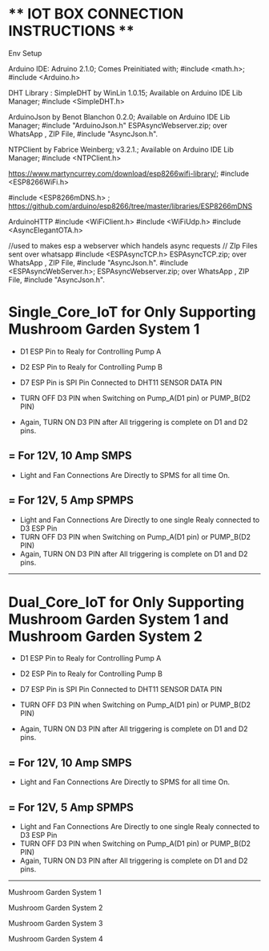 # ** IOT BOX CONNECTION INSTRUCTIONS ** 

Env Setup 

Arduino IDE: Adruino 2.1.0; 
            Comes Preinitiated with; #include <math.h>; #include <Arduino.h>

DHT Library : SimpleDHT by WinLin 1.0.15; Available on Arduino IDE Lib Manager; #include <SimpleDHT.h>

ArduinoJson by Benot Blanchon 0.2.0; Available on Arduino IDE Lib Manager; #include "ArduinoJson.h"
                  ESPAsyncWebserver.zip; over WhatsApp , ZIP File, #include "AsyncJson.h".
         


NTPClient by Fabrice Weinberg; v3.2.1.; Available on Arduino IDE Lib Manager; #include <NTPClient.h>


https://www.martyncurrey.com/download/esp8266wifi-library/; #include <ESP8266WiFi.h>

#include <ESP8266mDNS.h> ; https://github.com/arduino/esp8266/tree/master/libraries/ESP8266mDNS


ArduinoHTTP 
#include <WiFiClient.h>
#include <WiFiUdp.h>
#include <AsyncElegantOTA.h>


//used to makes esp a webserver which handels async requests // ZIp Files sent over whatsapp 
#include <ESPAsyncTCP.h> ESPAsyncTCP.zip; over WhatsApp , ZIP File, #include "AsyncJson.h".
#include <ESPAsyncWebServer.h>; ESPAsyncWebserver.zip; over WhatsApp , ZIP File, #include "AsyncJson.h".









#  Single_Core_IoT for Only Supporting Mushroom Garden System 1 

- D1 ESP Pin to Realy for Controlling Pump A
- D2 ESP Pin to Realy for Controlling Pump B


- D7 ESP Pin is SPI Pin Connected to DHT11 SENSOR DATA PIN


- TURN OFF D3 PIN when Switching on Pump_A(D1 pin) or PUMP_B(D2 PIN)
- Again, TURN ON D3 PIN after All triggering is complete on D1 and D2 pins. 

## = For 12V, 10 Amp SMPS
  - Light and Fan Connections Are Directly to SPMS for all time On.

## = For 12V, 5 Amp SPMPS
  - Light and Fan Connections Are Directly to one single Realy connected to D3 ESP Pin
  - TURN OFF D3 PIN when Switching on Pump_A(D1 pin) or PUMP_B(D2 PIN)
  - Again, TURN ON D3 PIN after All triggering is complete on D1 and D2 pins.  
 
****************************************************************************************


# Dual_Core_IoT for Only Supporting Mushroom Garden System 1 and Mushroom Garden System 2 

- D1 ESP Pin to Realy for Controlling Pump A
- D2 ESP Pin to Realy for Controlling Pump B


- D7 ESP Pin is SPI Pin Connected to DHT11 SENSOR DATA PIN


- TURN OFF D3 PIN when Switching on Pump_A(D1 pin) or PUMP_B(D2 PIN)
- Again, TURN ON D3 PIN after All triggering is complete on D1 and D2 pins. 

## = For 12V, 10 Amp SMPS
  - Light and Fan Connections Are Directly to SPMS for all time On.

## = For 12V, 5 Amp SPMPS
  - Light and Fan Connections Are Directly to one single Realy connected to D3 ESP Pin
  - TURN OFF D3 PIN when Switching on Pump_A(D1 pin) or PUMP_B(D2 PIN)
  - Again, TURN ON D3 PIN after All triggering is complete on D1 and D2 pins.  
 
****************************************************************************************




Mushroom Garden System 1



Mushroom Garden System 2



Mushroom Garden System 3



Mushroom Garden System 4
